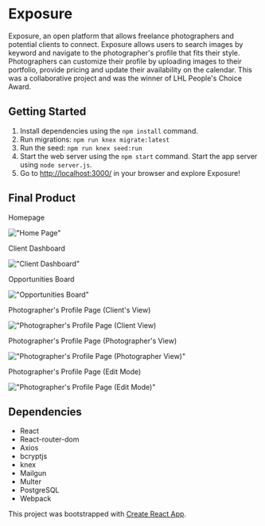 # Exposure

Exposure, an open platform that allows freelance photographers and potential clients to connect. Exposure allows users to search images by keyword and navigate to the photographer's profile that fits their style. Photographers can customize their profile by uploading images to their portfolio, provide pricing and update their availability on the calendar. This was a collaborative project and was the winner of LHL People's Choice Award. 

## Getting Started

1. Install dependencies using the `npm install` command.
2. Run migrations: `npm run knex migrate:latest`
3. Run the seed: `npm run knex seed:run`
4. Start the web server using the `npm start` command. Start the app server using `node server.js`.
5. Go to <http://localhost:3000/> in your browser and explore Exposure!

## Final Product

Homepage

!["Home Page"](https://github.com/jennypoon/exposure/blob/master/client/public/images/homepage.png)

Client Dashboard

!["Client Dashboard"](https://github.com/jennypoon/exposure/blob/master/client/public/images/dashboard.png)

Opportunities Board

!["Opportunities Board"](https://github.com/jennypoon/exposure/blob/master/client/public/images/opportunities.png)

Photographer's Profile Page (Client's View)

!["Photographer's Profile Page (Client View)](https://github.com/jennypoon/exposure/blob/master/client/public/images/profile.png)

Photographer's Profile Page (Photographer's View)

!["Photographer's Profile Page (Photographer View)"](https://github.com/jennypoon/exposure/blob/master/client/public/images/profile-artist-mode.png)

Photographer's Profile Page (Edit Mode)

!["Photographer's Profile Page (Edit Mode)"](https://github.com/jennypoon/exposure/blob/master/client/public/images/profile-edit-mode.png)

## Dependencies
- React
- React-router-dom
- Axios
- bcryptjs
- knex
- Mailgun
- Multer
- PostgreSQL
- Webpack

This project was bootstrapped with [Create React App](https://github.com/facebook/create-react-app).
